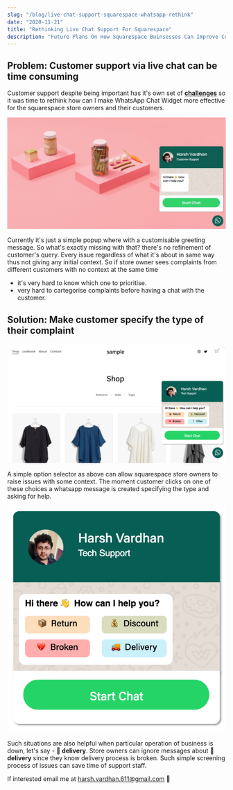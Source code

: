 ```yaml
---
slug: "/blog/live-chat-support-squarespace-whatsapp-rethink"
date: "2020-11-21"
title: "Rethinking Live Chat Support For Squarespace"
description: "Future Plans On How Squarespace Buinsesses Can Improve Customer Support Experience Using WhatsApp Live Chat Widget."
---
```


## Problem: Customer support via live chat can be time consuming
Customer support despite being important has it's own set of  <a href="https://salesjump.xyz/blog/live-chat-phone-support" target="_blank"> **challenges**</a> so it was time to rethink how can I make WhatsApp Chat Widget more effective for the squarespace store owners and their customers. 

![squarespace-whatsapp](../images/squarespace-whatsapp.png)

Currently it's just a simple popup where with a customisable greeting message. So what's exactly missing with that? there's no refinement of customer's query. Every issue regardless of what it's about in same way thus not giving any initial context. So if store owner sees complaints from different customers with no context at the same time 

- it's very hard to know which one to prioritise.
- very hard to cartegorise complaints before having a chat with the customer.

## Solution: Make customer specify the type of their complaint

![squarespace-whatsapp-support-funnel](../images/squarespace-whatsapp-support-funnel.png)

A simple option selector as above can allow squarespace store owners to raise issues with some context. The moment customer clicks on one of these choices a whatsapp message is created specifying the type and asking for help.

![squarespace-whatsapp-chat-funnel](../images/squarespace-whatsapp-chat-funnel.png)

Such situations are also helpful when particular operation of business is down, let's say - **🚚 delivery**. Store owners can ignore messages about **🚚 delivery** since they know delivery process is broken. Such simple screening process of issues can save time of support staff.

If interested email me at <harsh.vardhan.611@gmail.com> 🙂
